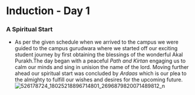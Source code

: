 # Induction - Day 1
### A Spiritual Start
- As per the given schedule when we arrived to the campus we were guided to the campus gurudwara where we started off our exciting student journey by first obtaining the blessings of the wonderful Akal Purakh.The day began with a peaceful *Path and Kirtan* engaging us to calm our minds and sing in unision the name of the lord. Moving further ahead our spiritual start was concluded by *Ardaas* which is our plea to the almighty to fulfill our wishes and desires for the upcoming future.
 ![526178724_18025218896714801_2696879820071489812_n](https://github.com/user-attachments/assets/e5dccc62-d9b7-4c59-80d6-d8ede068406c)
